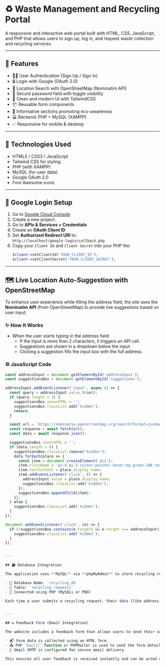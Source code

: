 # ♻️ Waste Management and Recycling Portal

A responsive and interactive web portal built with HTML, CSS, JavaScript, and PHP that allows users to sign up, log in, and request waste collection and recycling services.

---

## 🌟 Features

- 🧑‍💼 User Authentication (Sign Up / Sign In)
- 🔒 Login with Google (OAuth 2.0)
- 📍 Location Search with OpenStreetMap (Nominatim API)
- 🪪 Secure password field with toggle visibility
- 📄 Clean and modern UI with TailwindCSS
- 📦 Reusable form components
- 🌱 Informative sections promoting eco-awareness
- 💻 Backend: PHP + MySQL (XAMPP)
- ✅ Responsive for mobile & desktop

---

## 🚀 Technologies Used

- HTML5 / CSS3 / JavaScript
- Tailwind CSS for styling
- PHP (with XAMPP)
- MySQL (for user data)
- Google OAuth 2.0
- Font Awesome icons

---

## 🔐 Google Login Setup

1. Go to [Google Cloud Console](https://console.cloud.google.com/)
2. Create a new project.
3. Go to **APIs & Services > Credentials**
4. Create an **OAuth Client ID**
5. Set **Authorized Redirect URI** to:  
   `http://localhost/google-login/callback.php`
6. Copy your `Client ID` and `Client Secret` into your PHP file:
   ```php
   $client->setClientId('YOUR_CLIENT_ID');
   $client->setClientSecret('YOUR_CLIENT_SECRET');


---


## 🗺️ Live Location Auto-Suggestion with OpenStreetMap

To enhance user experience while filling the address field, the site uses the **Nominatim API** (from OpenStreetMap) to provide live suggestions based on user input.

### ✨ How It Works

- When the user starts typing in the address field:
  - If the input is more than 2 characters, it triggers an API call.
  - Suggestions are shown in a dropdown below the input.
  - Clicking a suggestion fills the input box with the full address.

### ⚙️ JavaScript Code

```js
const addressInput = document.getElementById('addressInput');
const suggestionsBox = document.getElementById('suggestions');

addressInput.addEventListener('input', async () => {
  const query = addressInput.value.trim();
  if (query.length < 3) {
    suggestionsBox.innerHTML = '';
    suggestionsBox.classList.add('hidden');
    return;
  }

  const url = `https://nominatim.openstreetmap.org/search?format=json&q=${encodeURIComponent(query)}`;
  const response = await fetch(url);
  const data = await response.json();

  suggestionsBox.innerHTML = '';
  if (data.length > 0) {
    suggestionsBox.classList.remove('hidden');
    data.forEach(place => {
      const item = document.createElement('div');
      item.className = 'px-4 py-2 cursor-pointer hover:bg-green-100 text-sm';
      item.textContent = place.display_name;
      item.addEventListener('click', () => {
        addressInput.value = place.display_name;
        suggestionsBox.classList.add('hidden');
      });
      suggestionsBox.appendChild(item);
    });
  } else {
    suggestionsBox.classList.add('hidden');
  }
});

document.addEventListener('click', (e) => {
  if (!suggestionsBox.contains(e.target) && e.target !== addressInput) {
    suggestionsBox.classList.add('hidden');
  }
});


---

## 🗃️ Database Integration

The application uses **MySQL** via **phpMyAdmin** to store recycling requests.

- 📂 Database Name: `recycling_db`
- 📄 Table: `recycling_requests`
- 🔗 Connected using PHP (MySQLi or PDO)

Each time a user submits a recycling request, their data (like address and timestamp) is stored in the `recycling_requests` table for tracking and processing.


---

## ✉️ Feedback Form (Email Integration)

The website includes a feedback form that allows users to send their suggestions or concerns directly to our Gmail inbox.

- 📬 Form data is collected using an HTML form.
- 📤 PHP `mail()` function or PHPMailer is used to send the form details to our Gmail.
- 🔐 Gmail SMTP is configured for secure email delivery.

This ensures all user feedback is received instantly and can be acted upon promptly.
